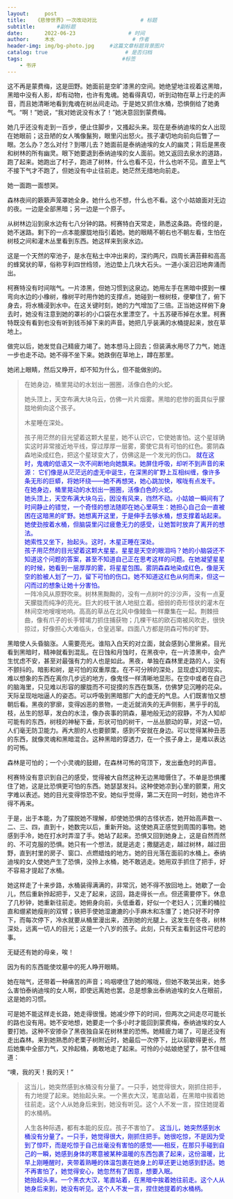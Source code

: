 ```yaml
---
layout:     post                       
title:   《悲惨世界》一次改动对比              # 标题
subtitle:       #副标题
date:       2022-06-23                 # 时间
author:     木水                         # 作者
header-img: img/bg-photo.jpg     #这篇文章标题背景图片
catalog: true                         # 是否归档
tags:                                #标签
    - 书评
---
```

这不再是蒙费梅，这是田野。她面前是空旷漆黑的空间。她绝望地注视着这黑暗，黑暗中没有人影，却有动物，也许有鬼魂。她看得真切，听到动物在草上行走的声音，而且她清晰地看到鬼魂在树丛间走动。于是她又抓住水桶，恐惧倒给了她勇气。“啊！”她说，“我对她说没有水了！”她决意回到蒙费梅。

她几乎还没有走到一百步，便止住脚步，又搔起头来。现在是泰纳迪埃的女人出现在她眼前；这丑陋的女人嘴像鬣狗，眼里闪出怒火。孩子凄切地向前向后瞥了一眼。怎么办？怎么对付？到哪儿去？她面前是泰纳迪埃的女人的幽灵；背后是黑夜和树林的所有幽灵。眼下她要退到泰纳迪埃的女人面前。她又返回去泉水的道路，跑了起来。她跑出了村子，跑进了树林，什么也看不见，什么也听不见。直至上气不接下气才不跑了，但她没有中止往前走。她茫然无措地向前走。

她一面跑一面想哭。

森林夜间的簌簌声笼罩她全身。她什么也不想，什么也不看。这个小姑娘面对无边的夜。一边是全部黑暗；另一边是一个原子。

从树林边沿到泉水边有七八分钟的路。柯赛特白天常走，熟悉这条路。奇怪的是，她不迷路。剩下的一点本能朦胧地指引着她。她的眼睛不朝右也不朝左看，生怕在树枝之间和灌木丛里看到东西。她这样来到泉水边。

这是一个天然的窄池子，是水在粘土中冲出来的，深约两尺，四周长满苔藓和高高的蜂窝状的草，俗称亨利四世绉领，池边垫上几块大石头。一道小溪汩汩地奔涌而出。

柯赛特没有时间喘气。一片漆黑，但她习惯到这泉边。她用左手在黑暗中摸到一棵弯向水边的小橡树，橡树平时用作她的支撑点，她碰到一根树枝，便攀住了，俯下身去，将水桶浸到水中。在这关键时刻，她的力气增加了三倍。正当她这样俯下身去时，她没有注意到她的罩衫的小口袋在水里漂空了。十五苏硬币掉在水里。柯赛特既没有看到也没有听到钱币掉下来的声音。她把几乎装满的水桶提起来，放在草地上。

做完以后，她发觉自己精疲力竭了。她本想马上回去；但装满水用尽了力气，她连一步也走不动。她不得不坐下来。她跌倒在草地上，蹲在那里。

她闭上眼睛，然后又睁开，却不知为什么，但不能做别的。

>在她身边，桶里晃动的水划出一圈圈，活像白色的火蛇。
>
>她头顶上，天空布满大块乌云，仿佛一片片烟雾。黑暗的悲惨的面具似乎朦胧地俯向这个孩子。
>
>木星睡在深处。
>
>孩子用茫然的目光望着这颗大星星，她不认识它，它使她害怕。这个星球确实这时非常接近地平线，穿过厚厚一层雾，雾使它具有可怕的红色。雾阴森森地染成红色，把这个星球变大了，仿佛这是一个发光的伤口。
<font color="#0000dd">就在这时，鬼魂的低语又一次不间断地向她飘来。她屏住呼吸，却听不到声音的来源： 它们像是从茫茫远的虚无中诞生，在深黑的旷野上互相纠缠，像许多条无形的巨蟒，将她环绕——她不再想哭，她心跳加快，喉咙有点发干。</font><br />
<font color="#0000dd">在她身边，桶里晃动的水划出一圈圈，活像白色的火蛇。</font><br />
<font color="#0000dd">她头顶上，天空布满大块乌云，因没有风来，岿然不动。小姑娘一瞬间有了时间静止的错觉，一个奇怪的想法随即在她心里萌生：她担心自己会一直被困在这暗黑的旷野。她想离开这里，于是伸手去够水桶，想支撑着站起来。她使劲按着水桶，但脑袋里闪过疲惫无力的感受，让她暂时放弃了离开的想法。</font><br />
<font color="#0000dd">她索性又坐下，抬起头。这时，木星正睡在深处。</font><br />
<font color="#0000dd">孩子用茫然的目光望着这颗大星星。星星是天空的眼泪吗？她的小脑袋还不知道这个问题的答案，甚至不知道自己正在思考这样的问题。在她凝望星星的时候，她看到一层厚厚的雾，将星星包围。雾阴森森地染成红色，像是天空的脸被人划了一刀，留下可怕的伤口。她不知道这红色从何而来，但这一闪而过的想象让她十分害怕。</font><br />
一阵冷风从原野吹来。树林黑黝黝的，没有一点树叶的沙沙声，没有一点夏天朦胧而纯净的亮光。巨大的枝干骇人地挺立着。细弱的奇形怪状的灌木在林间空地嗖嗖地响。高高的草丛在北风中像鳗鱼一样麇集在一起。荆棘扭曲，像有爪子的长手臂竭力抓住捕获物；几棵干枯的欧石南被风吹走，很快掠过，好像担心大难临头，仓皇逃窜。四面八方都是阴森可怖的旷野。

黑暗使人头昏脑涨。人需要亮光。谁陷入白天的对立面，就会感到心里揪紧。目光看到黑暗时，精神就看到混乱。在日蚀和月蚀时，在黑夜中，在一片漆黑中，会产生忧虑不安，甚至对最强有力的人也是如此。黑夜，单独在森林里走路的人，没有不颤抖的。暗影和树，是可怕的双重厚度。在不可分辨的深处，显现虚幻的现实。难以想象的东西在离你几步远的地方，像鬼怪一样清晰地显形。在空中或者在自己的脑海里，只见难以形容的朦胧而不可捉摸的东西在飘荡，仿佛梦见沉睡的花朵。天际呈现咄咄逼人的姿态。可以呼吸到黑暗那广大的虚无的气息。人们既害怕又想朝后看。黑夜的寥廓，变得凶恶的景物，一走近就消失的无声侧影，黑乎乎的乱枝，丛生的怒草，发白的水洼，像办丧事的阴森，墓地般无边的寂静，不为人知却可能有的东西，树枝的神秘下垂，形状可怕的树干，一丛丛颤动的草，对这一切，人们毫无防卫能力。再大胆的人也要颤栗，感到不安就在身边。可以觉得某种丑恶的东西，就像灵魂和黑暗混合。这种黑暗的穿透力，在一个孩子身上，是难以表达的可怖。

森林是可怕的；一个小灵魂的鼓翅，在森林可怖的穹顶下，发出垂危时的声音。

柯赛特没有意识到自己的感受，觉得被大自然这种无边黑暗慑住了。不单是恐惧攫住了她，这是比恐惧更可怕的东西。她瑟瑟发抖。这种使她凉到心里的颤栗，用文字难以表述。她的目光变得惊恐不安。她似乎觉得，第二天在同一时刻，她也许不得不再来。

于是，出于本能，为了摆脱她不理解，却使她恐惧的古怪状态，她开始高声数一、二、三、四，直到十，她数完以后，重新开始。这使她真正感觉到周围的事物。她感到手冷，她在打水时弄湿了手。她站了起来。恐惧又回到她身上，这是自然而然的、不可克服的恐惧。她只有一个想法，就是逃走；撒腿逃走，越过树林，越过田野，直到村里的房子、窗口、点燃蜡烛的地方。她的目光落在面前的水桶上。泰纳迪埃的女人使她产生了恐惧，没拎上水桶，她不敢逃走。她用双手抓住了把手，好不容易才提起了水桶。

她这样走了十来步路，水桶装得满满的，非常沉，她不得不放回地上。她歇了一会儿，然后重新拎起把手，又走了起来，这回，路走得长一点。但还需要停下。休息了几秒钟，她重新往前走。她俯身向前，头低垂着，好似一个老妇人；沉重的桶拉直和绷紧她瘦削的双臂；铁把手使她湿漉漉的小手麻木和冻僵了；她只好不时停下，而每次停下，冷水就要从桶里漫出来，洒到她的光腿上。这发生在冬夜，树林深处，远离一切人的目光；这是一个八岁的孩子。此刻，只有天主看到这件可悲的事。

无疑还有她的母亲，唉！

因为有的东西能使坟墓中的死人睁开眼睛。

她在喘气，还带着一种痛苦的声音；呜咽哽住了她的喉咙，但她不敢哭出来，她多么害怕泰纳迪埃的女人啊，即使远离她也罢。总是想象出泰纳迪埃的女人在眼前，这是她的习惯。

可是她不能这样走长路，她走得很慢。她减少停下的时间，但两次之间走尽可能长的路也没有用。她不安地想，她要走一个多小时才能回到蒙费梅，泰纳迪埃的女人要打她。这种不安掺杂了黑夜独自呆在树林里的恐怖。她精疲力竭了，可是还没有走出森林。来到她熟悉的老栗子树附近时，她最后一次停下，比以前歇得更长，然后她集中全部力气，又拎起桶，勇敢地走了起来。可怜的小姑娘绝望了，禁不住喊道：

“噢，我的天！我的天！”

>这当儿，她突然感到水桶没有分量了。一只手，她觉得很大，刚抓住把手，有力地提了起来。她抬起头来。一个黑衣大汉，笔直站着，在黑暗中挨着她往前走。这个人从她身后来到，她没有听见。这个人不发一言，捏住她提着的水桶柄。
>
>人生各种际遇，都有本能的反应。孩子不害怕了。
<font color="#0000dd">这当儿，她突然感到水桶没有分量了。一只手，她觉得很大，刚抓住把手。她很吃惊，不是因为受到了惊吓，而是吃惊于自己丝毫没有害怕的感觉——相反，在那只手碰到自己的一瞬，她感到身体的寒意被某种温暖的东西包裹了起来，这份温暖，比早上刚睡醒时，夹带着熟睡的体温包裹在她身上的草还更让她感到舒适。她不再害怕了，她觉得安心，她忽然有了困意，想要入眠。</font><br />
<font color="#0000dd">她抬起头来。一个黑衣大汉，笔直站着，在黑暗中挨着她往前走。这个人从她身后来到，她没有听见。这个人不发一言，捏住她提着的水桶柄。</font><br />
